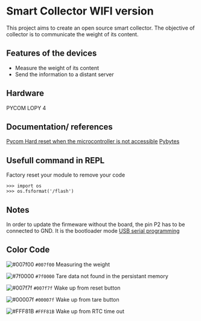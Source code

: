 # Smart Collector WIFI version 

This project aims to create an open source smart collector. The objective of collector is to communicate the weight of its content.

## Features of the devices 
* Measure the weight of its content
* Send the information to a distant server

## Hardware  
PYCOM LOPY 4


## Documentation/ references 
[Pycom Hard reset when the microcontroller is not accessible](https://docs.pycom.io/gettingstarted/programming/safeboot/)
[Pybytes](https://pybytes.pycom.io)

## Usefull command in REPL

Factory reset your module to remove your code
```
>>> import os
>>> os.fsformat('/flash')
```

## Notes
In order to update the firmeware without the board, the pin P2 has to be connected to GND. It is the bootloader mode [USB serial programming](https://docs.pycom.io/gettingstarted/programming/usbserial/)


## Color Code
![#007f00](https://via.placeholder.com/15/007f00/000000?text=+) `#007f00` Measuring the weight

![#7f0000](https://via.placeholder.com/15/7f0000/000000?text=+) `#7f0000` Tare data not found in the persistant memory

![#007f7f](https://via.placeholder.com/15/007f7f/000000?text=+) `#007f7f` Wake up from reset button

![#00007f](https://via.placeholder.com/15/00007f/000000?text=+) `#00007f` Wake up from tare button

![#FFF81B](https://via.placeholder.com/15/FFF81B/000000?text=+) `#FFF81B` Wake up from RTC time out